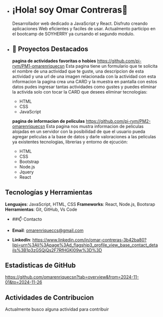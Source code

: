 - # ¡Hola! soy Omar Contreras👋
  Desarrollador web dedicado a JavaScript y React. Disfruto creando aplicaciones Web eficientes y faciles de usar.
  Actualmento participo en el bootcamp de SOYHERRY ya cursando el segundo modulo.

- ## 👀 Proyectos Destacados
  **pagina de actividades favoritas o hobies** https://github.com/pi-rym/PM1-omarenriquecsn
  Esta pagina tiene un formulario que te solicita el nombre de una actividad que te guste, una descripcion de esta actividad y
  una url de una imagen relacionada con la actividad con esta informacion la pagina crea una CARD y la muestra en pantalla con estos datos
  pudes ingresar tantas actividades como gustes y puedes eliminar la activida solo con tocar la CARD que desees eliminar
  tecnologias:
  - HTML
  - CSS
  - JavaScript
  

  **pagina de informacion de peliculas** https://github.com/pi-rym/PM2-omarenriquecsn
  Esta pagina nos mustra informacion de peliculas alojadas en un servidor con la posibilidad de que el usuario pueda agregar peliculas a la base de datos
  y darle valoraciones a las peliculas ya existentes
  tecnologias, librerias y entorno de ejcución:
  - HTML
  - CSS
  - Bootstrap
  - Node.js
  - Jquery
  - React

## Tecnologías y Herramientas

**Lenguajes**: JavaScript, HTML, CSS
**Frameworks**: React, Node.js, Bootsrap
**Herramientas**: Git, GitHub, Vs Code

- ##📫 Contacto

- **Email**: omarenriqueccs@gmail.com
- **LinkedIn**: https://www.linkedin.com/in/omar-contreras-3b42ba80?lipi=urn%3Ali%3Apage%3Ad_flagship3_profile_view_base_contact_details%3B1p3zGSQjQs2F7RfHGKl09w%3D%3D
  

## Estadisticas de GitHub
https://github.com/omarenriquecsn?tab=overview&from=2024-11-01&to=2024-11-26

## Actividades de Contribucion

Actualmente busco alguna actividad para contribuir



